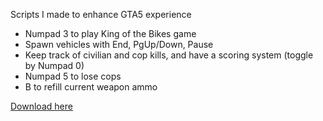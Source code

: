 Scripts I made to enhance GTA5 experience

- Numpad 3 to play King of the Bikes game
- Spawn vehicles with End, PgUp/Down, Pause
- Keep track of civilian and cop kills, and have a scoring system (toggle by Numpad 0)
- Numpad 5 to lose cops
- B to refill current weapon ammo

[Download here](https://github.com/tetchel/KingOfTheBikes/raw/master/bin/x64/Release/KingOfTheBikes.dll)
